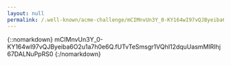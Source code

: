 ```yaml
---
layout: null
permalink: /.well-known/acme-challenge/mCIMnvUn3Y_0-KY164wI97vQJByeiba6O2u1a7h0e6Q
---
```

{::nomarkdown}
mCIMnvUn3Y_0-KY164wI97vQJByeiba6O2u1a7h0e6Q.fUTvTeSmsgr1VQhI12dquUasmMlRIhj67DALNuPpRS0
{:/nomarkdown}
